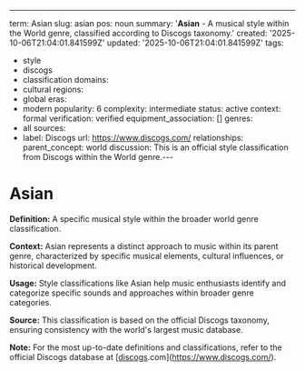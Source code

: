 ---
term: Asian
slug: asian
pos: noun
summary: '**Asian** - A musical style within the World genre, classified according
  to Discogs taxonomy.'
created: '2025-10-06T21:04:01.841599Z'
updated: '2025-10-06T21:04:01.841599Z'
tags:
- style
- discogs
- classification
domains:
- cultural
regions:
- global
eras:
- modern
popularity: 6
complexity: intermediate
status: active
context: formal
verification: verified
equipment_association: []
genres:
- all
sources:
- label: Discogs
  url: https://www.discogs.com/
relationships:
  parent_concept: world
discussion: This is an official style classification from Discogs within the World
  genre.---

# Asian

**Definition:** A specific musical style within the broader world genre classification.

**Context:** Asian represents a distinct approach to music within its parent genre, characterized by specific musical elements, cultural influences, or historical development.

**Usage:** Style classifications like Asian help music enthusiasts identify and categorize specific sounds and approaches within broader genre categories.

**Source:** This classification is based on the official Discogs taxonomy, ensuring consistency with the world's largest music database.

**Note:** For the most up-to-date definitions and classifications, refer to the official Discogs database at [[discogs](../d/discogs.md).com](https://www.discogs.com/).